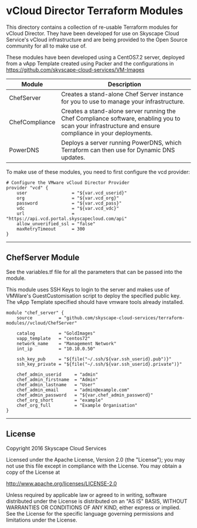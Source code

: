 # vCloud Director Terraform Modules

This directory contains a collection of re-usable Terraform modules for vCloud Director. They have been developed for use on Skyscape Cloud Service's vCloud infrastructure and are being provided to the Open Source community for all to make use of.

These modules have been developed using a CentOS7.2 server, deployed from a vApp Template created using Packer and the configurations in https://github.com/skyscape-cloud-services/VM-Images 

| Module | Description |
| --- | --- |
| ChefServer | Creates a stand-alone Chef Server instance for you to use to manage your infrastructure. |
| ChefCompliance | Creates a stand-alone server running the Chef Compliance software, enabling you to scan your infrastructure and ensure compliance in your deployments. |
| PowerDNS | Deploys a server running PowerDNS, which Terraform can then use for Dynamic DNS updates. |

To make use of these modules, you need to first configure the vcd provider:
```
# Configure the VMware vCloud Director Provider
provider "vcd" {
    user                 = "${var.vcd_userid}"
    org                  = "${var.vcd_org}"
    password             = "${var.vcd_pass}"
    vdc                  = "${var.vcd_vdc}"
    url                  = "https://api.vcd.portal.skyscapecloud.com/api"
    allow_unverified_ssl = "false"
    maxRetryTimeout      = 300
}
```


----------
## ChefServer Module
See the variables.tf file for all the parameters that can be passed into the module.

This module uses SSH Keys to login to the server and makes use of VMWare's GuestCustomisation script to deploy the specified public key. The vApp Template  specified should have vmware tools already installed.
```
module "chef_server" {
	source          = "github.com/skyscape-cloud-services/terraform-modules//vcloud/ChefServer"

    catalog         = "GoldImages"
    vapp_template   = "centos72"
	network_name    = "Management Network"
	int_ip          = "10.10.0.50"

	ssh_key_pub     = "${file("~/.ssh/${var.ssh_userid}.pub")}"
	ssh_key_private = "${file("~/.ssh/${var.ssh_userid}.private")}"

	chef_admin_userid     = "admin" 
	chef_admin_firstname  = "Admin" 
	chef_admin_lastname   = "User" 
	chef_admin_email      = "admin@example.com" 
	chef_admin_password   = "${var.chef_admin_password}" 
	chef_org_short        = "example" 
	chef_org_full         = "Example Organisation" 
}
```

----------

License
-------
Copyright 2016 Skyscape Cloud Services

Licensed under the Apache License, Version 2.0 (the "License"); you may not use this file except in compliance with the License. You may obtain a copy of the License at

http://www.apache.org/licenses/LICENSE-2.0

Unless required by applicable law or agreed to in writing, software distributed under the License is distributed on an "AS IS" BASIS, WITHOUT WARRANTIES OR CONDITIONS OF ANY KIND, either express or implied. See the License for the specific language governing permissions and limitations under the License.
